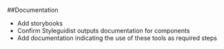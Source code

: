##Documentation

- Add storybooks
- Confirm Styleguidist outputs documentation for components
- Add documentation indicating the use of these tools as required steps
